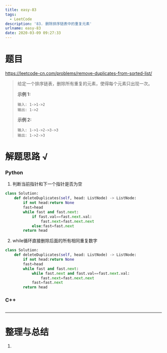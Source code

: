 ```yaml
---
title: easy-83
tags:
  - LeetCode
description: '83. 删除排序链表中的重复元素'
urlname: easy-83
date: 2020-03-09 09:27:33
---
```


# 题目

https://leetcode-cn.com/problems/remove-duplicates-from-sorted-list/

> 给定一个排序链表，删除所有重复的元素，使得每个元素只出现一次。
>
> **示例 1:**
>
> ```
> 输入: 1->1->2
> 输出: 1->2
> ```
>
> **示例 2:**
>
> ```
> 输入: 1->1->2->3->3
> 输出: 1->2->3
> ```

# 解题思路 √

### Python

1. 判断当前指针和下一个指针是否为空

```python
class Solution:
    def deleteDuplicates(self, head: ListNode) -> ListNode:
        if not head:return None
        fast=head
        while fast and fast.next:
            if fast.val==fast.next.val:
                fast.next=fast.next.next
            else:fast=fast.next
        return head
```

2. while循环直接删除后面的所有相同重复数字


```python
class Solution:
    def deleteDuplicates(self, head: ListNode) -> ListNode:
        if not head:return None
        fast=head
        while fast and fast.next:
            while fast.next and fast.val==fast.next.val:
                fast.next=fast.next.next
            fast=fast.next
        return head
```



### C++

```cpp

```

---



# 整理与总结

1. 

